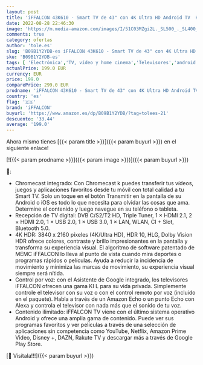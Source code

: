 ```yaml
---
layout: post
title: 'iFFALCON 43K610 - Smart TV de 43" con 4K Ultra HD Android TV  HDR 10  MEMC  WiFi  Micro Dimming  Dolby Vision  Google Assistant y Alexa  Chromecast Built-in '
date: 2022-08-28 22:46:30
image: 'https://m.media-amazon.com/images/I/51C03MZgi2L._SL500_._SL400_.jpg'
comments: true
category: ofertas
author: 'tole.es'
slug: 'B09B1Y2YDB-es iFFALCON 43K610 - Smart TV de 43" con 4K Ultra HD Android...'
sku: 'B09B1Y2YDB-es'
tags: [ 'Electrónica','TV, vídeo y home cinema','Televisores','android','iffalcon','🇪🇸', ]
actualPrice: 199.0 EUR
currency: EUR
price: 199.0
comparePrice: 299.0 EUR
prodname: 'iFFALCON 43K610 - Smart TV de 43" con 4K Ultra HD Android TV  HDR 10  MEMC  WiFi  Micro Dimming  Dolby Vision  Google Assistant y Alexa  Chromecast Built-in '
country: 'es'
flag: '🇪🇸'
brand: 'iFFALCON'
buyurl: 'https://www.amazon.es/dp/B09B1Y2YDB/?tag=tolees-21'
descuento: '33.44'
average: '199.0'
---
```


Ahora mismo tienes [{{< param title >}}]({{< param buyurl >}}) en el siguiente enlace!

[![{{< param prodname >}}]({{< param image >}})]({{< param buyurl >}})

🔎:

- Chromecast integrado: Con Chromecast k puedes transferir tus vídeos, juegos y aplicaciones favoritos desde tu móvil con total calidad a tu Smart TV. Solo un toque en el botón Transmitir en la pantalla de su Android o iOS es todo lo que necesita para olvidar las cosas que ama. Determine el contenido y luego navegue en su teléfono o tableta.
- Recepción de TV digital: DVB C/S2/T2 HD, Triple Tuner, 1 × HDMI 2.1, 2 × HDMI 2.0, 1 × USB 2.0, 1 × USB 3.0, 1 × LAN, WLAN, CI + Slot, Bluetooth 5.0.
- 4K HDR: 3840 x 2160 píxeles (4K/Ultra HD), HDR 10, HLG, Dolby Vision HDR ofrece colores, contraste y brillo impresionantes en la pantalla y transforma su experiencia visual. El algoritmo de software patentado de MEMC iFFALCON lo lleva al punto de vista cuando mira deportes o programas rápidos o películas. Ayuda a reducir la incidencia de movimiento y minimiza las marcas de movimiento, su experiencia visual siempre será nítida.
- Control por voz: con el Asistente de Google integrado, los televisores iFFALCON ofrecen una gama KI L para su vida privada. Simplemente controle el televisor con su voz o con el control remoto por voz (incluido en el paquete). Habla a través de un Amazon Echo o un punto Echo con Alexa y controla el televisor con nada más que el sonido de tu voz.
- Contenido ilimitado: iFFALCON TV viene con el último sistema operativo Android y ofrece una amplia gama de contenido. Puede ver sus programas favoritos y ver películas a través de una selección de aplicaciones sin competencia como YouTube, Netflix, Amazon Prime Video, Disney +, DAZN, Rakute TV y descargar más a través de Google Play Store.

[🛒 Visítala!!!]({{< param buyurl >}})

